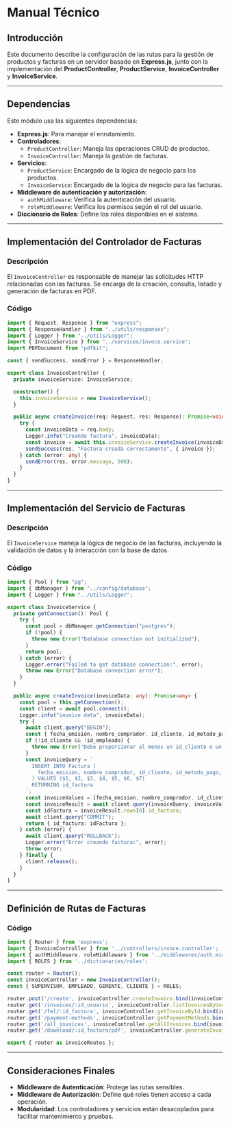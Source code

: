 # Manual Técnico

## Introducción
Este documento describe la configuración de las rutas para la gestión de productos y facturas en un servidor basado en **Express.js**, junto con la implementación del **ProductController**, **ProductService**, **InvoiceController** y **InvoiceService**.

---

## Dependencias
Este módulo usa las siguientes dependencias:

- **Express.js**: Para manejar el enrutamiento.
- **Controladores**:
  - `ProductController`: Maneja las operaciones CRUD de productos.
  - `InvoiceController`: Maneja la gestión de facturas.
- **Servicios**:
  - `ProductService`: Encargado de la lógica de negocio para los productos.
  - `InvoiceService`: Encargado de la lógica de negocio para las facturas.
- **Middleware de autenticación y autorización**:
  - `authMiddleware`: Verifica la autenticación del usuario.
  - `roleMiddleware`: Verifica los permisos según el rol del usuario.
- **Diccionario de Roles**: Define los roles disponibles en el sistema.

---

## Implementación del Controlador de Facturas

### **Descripción**
El `InvoiceController` es responsable de manejar las solicitudes HTTP relacionadas con las facturas. Se encarga de la creación, consulta, listado y generación de facturas en PDF.

### **Código**
```typescript
import { Request, Response } from "express";
import { ResponseHandler } from "../utils/responses";
import { Logger } from "../utils/Logger";
import { InvoiceService } from "../services/invoce.service";
import PDFDocument from "pdfkit";

const { sendSuccess, sendError } = ResponseHandler;

export class InvoiceController {
  private invoiceService: InvoiceService;

  constructor() {
    this.invoiceService = new InvoiceService();
  }

  public async createInvoice(req: Request, res: Response): Promise<void> {
    try {
      const invoiceData = req.body;
      Logger.info("Creando factura", invoiceData);
      const invoice = await this.invoiceService.createInvoice(invoiceData);
      sendSuccess(res, "Factura creada correctamente", { invoice });
    } catch (error: any) {
      sendError(res, error.message, 500);
    }
  }
}
```

---

## Implementación del Servicio de Facturas

### **Descripción**
El `InvoiceService` maneja la lógica de negocio de las facturas, incluyendo la validación de datos y la interacción con la base de datos.

### **Código**
```typescript
import { Pool } from "pg";
import { dbManager } from "../config/database";
import { Logger } from "../utils/Logger";

export class InvoiceService {
  private getConnection(): Pool {
    try {
      const pool = dbManager.getConnection("postgres");
      if (!pool) {
        throw new Error("Database connection not initialized");
      }
      return pool;
    } catch (error) {
      Logger.error("Failed to get database connection:", error);
      throw new Error("Database connection error");
    }
  }

  public async createInvoice(invoiceData: any): Promise<any> {
    const pool = this.getConnection();
    const client = await pool.connect();
    Logger.info("invoice data", invoiceData);
    try {
      await client.query("BEGIN");
      const { fecha_emision, nombre_comprador, id_cliente, id_metodo_pago, total_venta, detalles, direccion_entrega, id_empleado } = invoiceData;
      if (!id_cliente && !id_empleado) {
        throw new Error("Debe proporcionar al menos un id_cliente o un id_empleado.");
      }
      const invoiceQuery = `
        INSERT INTO Factura (
          fecha_emision, nombre_comprador, id_cliente, id_metodo_pago, total_venta, direccion_entrega, id_empleado
        ) VALUES ($1, $2, $3, $4, $5, $6, $7)
        RETURNING id_factura
      `;
      const invoiceValues = [fecha_emision, nombre_comprador, id_cliente || null, id_metodo_pago, total_venta, direccion_entrega, id_empleado || null];
      const invoiceResult = await client.query(invoiceQuery, invoiceValues);
      const idFactura = invoiceResult.rows[0].id_factura;
      await client.query("COMMIT");
      return { id_factura: idFactura };
    } catch (error) {
      await client.query("ROLLBACK");
      Logger.error("Error creando factura:", error);
      throw error;
    } finally {
      client.release();
    }
  }
}
```

---

## Definición de Rutas de Facturas

### **Código**
```typescript
import { Router } from 'express';
import { InvoiceController } from '../controllers/invoce.controller';
import { authMiddleware, roleMiddleware } from '../middlewares/auth.middleware';
import { ROLES } from '../dictionaries/roles';

const router = Router();
const invoiceController = new InvoiceController();
const { SUPERVISOR, EMPLEADO, GERENTE, CLIENTE } = ROLES;

router.post('/create', invoiceController.createInvoice.bind(invoiceController));
router.get('/invoices/:id_usuario', invoiceController.listInvoicesByUser.bind(invoiceController));
router.get('/fel/:id_factura', invoiceController.getInvoiceById.bind(invoiceController));
router.get('/payment-methods', invoiceController.getPaymentMethods.bind(invoiceController));
router.get('/all_invoices', invoiceController.getAllInvoices.bind(invoiceController));
router.get('/download/:id_factura/pdf', invoiceController.generateInvoicePDF.bind(invoiceController));

export { router as invoiceRoutes };
```

---

## Consideraciones Finales
- **Middleware de Autenticación**: Protege las rutas sensibles.
- **Middleware de Autorización**: Define qué roles tienen acceso a cada operación.
- **Modularidad**: Los controladores y servicios están desacoplados para facilitar mantenimiento y pruebas.

